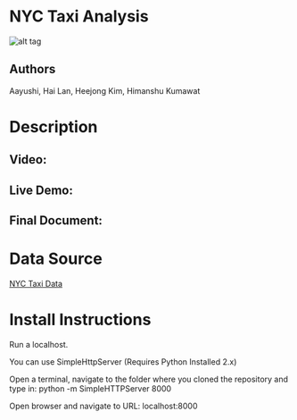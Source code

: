 # NYC Taxi Analysis

![alt tag](https://github.com/NYU-CS6313-Fall16/NYC-Taxi-10/blob/master/files/NYCtaxi.png)

## Authors
Aayushi, Hai Lan, Heejong Kim, Himanshu Kumawat

# Description

## Video:

## Live Demo: 

## Final Document:

# Data Source

[NYC Taxi Data](http://www.nyc.gov/html/tlc/html/about/trip_record_data.shtml)

# Install Instructions

Run a localhost.

You can use SimpleHttpServer (Requires Python Installed 2.x)

Open a terminal, navigate to the folder where you cloned the repository and type in: python -m SimpleHTTPServer 8000

Open browser and navigate to URL: localhost:8000
